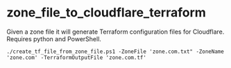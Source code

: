# zone_file_to_cloudflare_terraform
Given a zone file it will generate Terraform configuration files for Cloudflare.
Requires python and PowerShell.

```
./create_tf_file_from_zone_file.ps1 -ZoneFile 'zone.com.txt" -ZoneName 'zone.com' -TerraformOutputFile 'zone.com.tf'
```